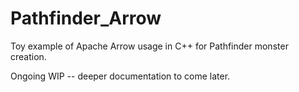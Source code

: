# Pathfinder_Arrow
Toy example of Apache Arrow usage in C++ for Pathfinder monster creation.

Ongoing WIP -- deeper documentation to come later. 
